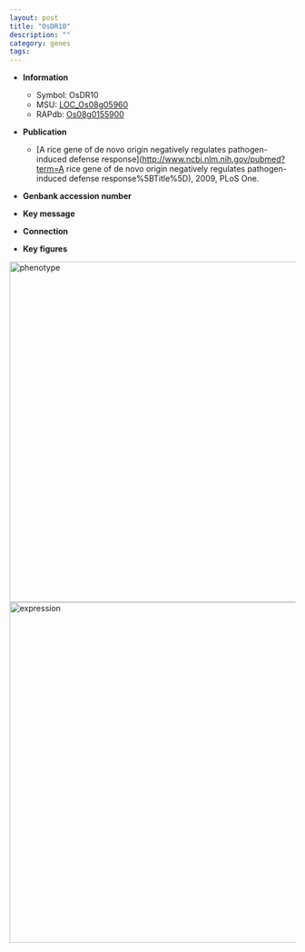```yaml
---
layout: post
title: "OsDR10"
description: ""
category: genes
tags: 
---
```


* **Information**  
    + Symbol: OsDR10  
    + MSU: [LOC_Os08g05960](http://rice.plantbiology.msu.edu/cgi-bin/ORF_infopage.cgi?orf=LOC_Os08g05960)  
    + RAPdb: [Os08g0155900](http://rapdb.dna.affrc.go.jp/viewer/gbrowse_details/irgsp1?name=Os08g0155900)  

* **Publication**  
    + [A rice gene of de novo origin negatively regulates pathogen-induced defense response](http://www.ncbi.nlm.nih.gov/pubmed?term=A rice gene of de novo origin negatively regulates pathogen-induced defense response%5BTitle%5D), 2009, PLoS One.

* **Genbank accession number**  

* **Key message**  

* **Connection**  

* **Key figures**  
<img src="http://ricencode.github.io/images/OsDR10.pheno.png" alt="phenotype"  style="width: 600px;"/>

<img src="http://ricencode.github.io/images/OsDR10.exp.png" alt="expression"  style="width: 600px;"/>


